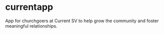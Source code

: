 # currentapp
App for churchgoers at Current SV to help grow the community and foster meaningful relationships.
